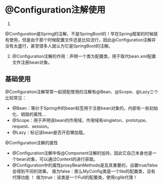 # @Configuration注解使用

1.

@Configuration是Spring的注解，不是SpringBoot的！早在Spring框架的时候就有使用，但是由于那个时候配置文件还是比较流行，因此@Configuration注解并没有太盛行，甚至很多人就认为它是SpringBoot的注解。

2. @Configuration注解的作用：声明一个类为配置类，用于取代bean.xml配置文件注册bean对象。

## 基础使用

@Configuration注解常常一起搭配使用的注解有@Bean、@Scope、@Lazy三个比较常见：

- @Bean：等价于Spring中的bean标签用于注册bean对象的，内部有一些初始化、销毁的属性…
- @Scope：用于声明该bean的作用域，作用域有singleton、prototype、request、session。
- @Lazy：标记该bean是否开启懒加载。

@Configuration注解的属性

- @Configuration注解中有@Component注解的加持，因此它自己本身也是一个bean对象，可以通过Context的进行获取。
- @Configuration中的属性proxyBeanMethods是及其重要的，设置true/false会得到不同的效果。 
值为false：那么MyConfig类是一个lite的配置类，没有代理功能 ！
值为true：该类是一个Full的配置类，使用cglib代理！